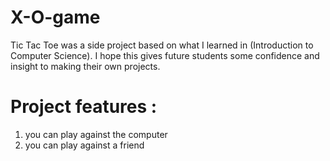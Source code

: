 # X-O-game
Tic Tac Toe was a side project based on what I learned in (Introduction to Computer Science). I hope this gives future students some confidence and insight to making their own projects.

# Project features :
1) you can play against the computer
2) you can play against a friend
